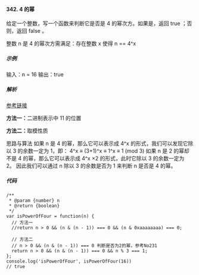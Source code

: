 #### 342. 4 的幂

给定一个整数，写一个函数来判断它是否是 4 的幂次方。如果是，返回 true ；否则，返回 false 。

整数 n 是 4 的幂次方需满足：存在整数 x 使得 n == 4^x

##### 示例

输入：n = 16
输出：true

##### 解析

[参考链接](https://leetcode-cn.com/problems/power-of-four/solution/4de-mi-by-leetcode-solution-b3ya/)

<strong>方法一：</strong>二进制表示中 11 的位置

<strong>方法二：</strong>取模性质

思路与算法
如果 n 是 4 的幂，那么它可以表示成 4^x 的形式，我们可以发现它除以 3 的余数一定为 1，即：
4^x ≡ (3+1)^x ≡ 1^x ≡ 1 (mod 3)
如果 n 是 2 的幂却不是 4 的幂，那么它可以表示成 4^x ×2 的形式，此时它除以 3 的余数一定为 2。
因此我们可以通过 n 除以 3 的余数是否为 1 来判断 n 是否是 4 的幂。

##### 代码

```
/**
 * @param {number} n
 * @return {boolean}
 */
var isPowerOfFour = function(n) {
  // 方法一
  //return n > 0 && (n & (n - 1)) === 0 && (n & 0xaaaaaaaa) === 0;

  // 方法二
  // n > 0 && (n & (n - 1)) === 0 判断是否为2的幂，参考No231
  return n > 0 && (n & (n - 1)) === 0 && n % 3 === 1;
};
console.log('isPowerOfFour', isPowerOfFour(16))
// true

```
